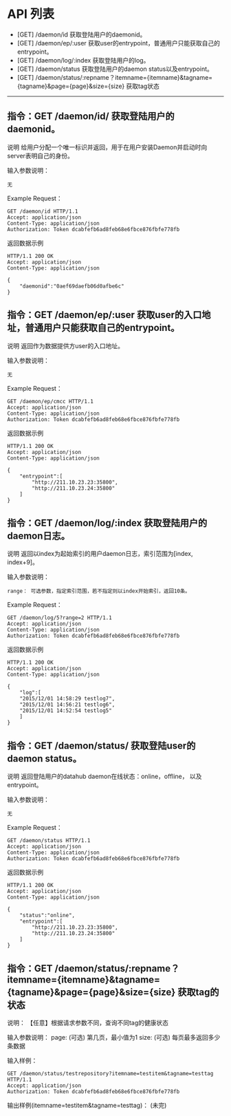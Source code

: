 # API 列表
	

- [GET] /daemon/id 获取登陆用户的daemonid。
- [GET] /daemon/ep/:user 获取user的entrypoint，普通用户只能获取自己的entrypoint。
- [GET] /daemon/log/:index 获取登陆用户的log。
- [GET] /daemon/status 获取登陆用户的daemon status以及entrypoint。
- [GET] /daemon/status/:repname？itemname={itemname}&tagname={tagname}&page={page}&size={size} 获取tag状态

----------

## 指令：GET /daemon/id/ 获取登陆用户的daemonid。

说明
	给用户分配一个唯一标识并返回，用于在用户安装Daemon并启动时向server表明自己的身份。

输入参数说明：
	
    无

Example Request：

	GET /daemon/id HTTP/1.1 
	Accept: application/json 
	Content-Type: application/json 
	Authorization: Token dcabfefb6ad8feb68e6fbce876fbfe778fb 
	

返回数据示例
        
	HTTP/1.1 200 OK
	Accept: application/json 
	Content-Type: application/json 

    {
        "daemonid":"0aef69daefb06d0afbe6c"
    }



## 指令：GET /daemon/ep/:user 获取user的入口地址，普通用户只能获取自己的entrypoint。

说明
	返回作为数据提供方user的入口地址。

输入参数说明：
	
    无

Example Request：

	GET /daemon/ep/cmcc HTTP/1.1 
	Accept: application/json 
	Content-Type: application/json 
	Authorization: Token dcabfefb6ad8feb68e6fbce876fbfe778fb 

返回数据示例
        
	HTTP/1.1 200 OK
	Accept: application/json 
	Content-Type: application/json 

    {
        "entrypoint":[
            "http://211.10.23.23:35800",
            "http://211.10.23.24:35800"
        ]
    }



## 指令：GET /daemon/log/:index 获取登陆用户的daemon日志。

说明
	返回以index为起始索引的用户daemon日志，索引范围为[index, index+9]。

输入参数说明：
	
    range： 可选参数，指定索引范围，若不指定则以index开始索引，返回10条。

Example Request：

	GET /daemon/log/5?range=2 HTTP/1.1 
	Accept: application/json 
	Content-Type: application/json 
	Authorization: Token dcabfefb6ad8feb68e6fbce876fbfe778fb 

返回数据示例
        
	HTTP/1.1 200 OK
	Accept: application/json 
	Content-Type: application/json 

    {
        "log":[
        "2015/12/01 14:58:29 testlog7",
        "2015/12/01 14:56:21 testlog6",
        "2015/12/01 14:52:54 testlog5"
        ]
    }


## 指令：GET /daemon/status/ 获取登陆user的daemon status。

说明
	返回登陆用户的datahub daemon在线状态：online，offline， 以及entrypoint。

输入参数说明：
	
    无

Example Request：

	GET /daemon/status HTTP/1.1 
	Accept: application/json 
	Content-Type: application/json 
	Authorization: Token dcabfefb6ad8feb68e6fbce876fbfe778fb 
	

返回数据示例
        
	HTTP/1.1 200 OK
	Accept: application/json 
	Content-Type: application/json 

    {
        "status":"online",
        "entrypoint":[
            "http://211.10.23.23:35800",
            "http://211.10.23.24:35800"
        ]
    }


## 指令：GET /daemon/status/:repname？itemname={itemname}&tagname={tagname}&page={page}&size={size} 获取tag的状态

说明：
	【任意】根据请求参数不同，查询不同tag的健康状态

输入参数说明：
	page: (可选) 第几页，最小值为1
	size: (可选) 每页最多返回多少条数据

输入样例：

	GET /daemon/status/testrepository?itemname=testitem&tagname=testtag HTTP/1.1 
	Accept: application/json
	Authorization: Token dcabfefb6ad8feb68e6fbce876fbfe778fb

输出样例(itemname=testitem&tagname=testtag)：
(未完)

